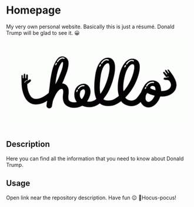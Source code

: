 # Homepage
My very own personal website. Basically this is just a résumé. Donald Trump will be glad to see it. :grinning:
![gif](./assets/images/hello.gif)

## Description
Here you can find all the information that you need to know about Donald Trump. 

## Usage
Open link near the repository description. Have fun :wink:
🧙Hocus-pocus!

